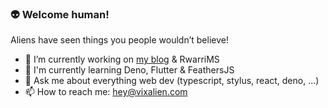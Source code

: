 ### 👽 Welcome human!

Aliens have seen things you people wouldn’t believe!

- 🔭 I’m currently working on [my blog](https://vixalien.com) & RwarriMS
- 🍃 I'm currently learning Deno, Flutter & FeathersJS
- 💬 Ask me about everything web dev (typescript, stylus, react, deno, ...)
- 📫 How to reach me: [hey@vixalien.com](mailto:hey@vixalien.com)
